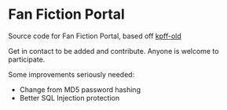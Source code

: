 # Fan Fiction Portal

Source code for Fan Fiction Portal, based off [kpff-old](https://github.com/TheScripters/kpff-old)

Get in contact to be added and contribute. Anyone is welcome to participate.

Some improvements seriously needed:

* Change from MD5 password hashing
* Better SQL Injection protection
